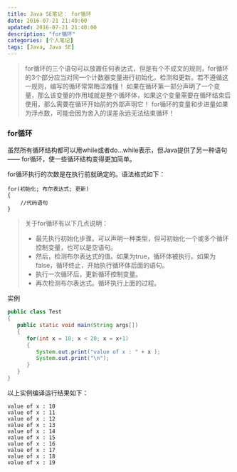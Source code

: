 ```yaml
---
title: Java SE笔记： for循环
date: 2016-07-21 21:40:00
updated: 2016-07-21 21:40:00
description: "for循环"
categories: [个人笔记]
tags: [Java, Java SE]
---
```


> for循环的三个语句可以放置任何表达式，但是有个不成文的规则，for循环的3个部分应当对同一个计数器变量进行初始化，检测和更新。若不遵循这一规则，编写的循环常常晦涩难懂！
> 如果在循环第一部分声明了一个变量，那么该变量的作用域就是整个循环体，如果这个变量需要在循环结束后使用，那么需要在循环开始前的外部声明它！
> for循环的变量和步进量如果为浮点数，可能会因为舍入的误差永远无法结束循环！

### for循环

虽然所有循环结构都可以用while或者do...while表示，但Java提供了另一种语句 —— for循环，使一些循环结构变得更加简单。

for循环执行的次数是在执行前就确定的。语法格式如下：
```
for(初始化; 布尔表达式; 更新) 
{
    //代码语句
}
```
> 关于for循环有以下几点说明：
> - 最先执行初始化步骤。可以声明一种类型，但可初始化一个或多个循环控制变量，也可以是空语句。
> - 然后，检测布尔表达式的值。如果为true，循环体被执行。如果为false，循环终止，开始执行循环体后面的语句。
> - 执行一次循环后，更新循环控制变量。
> - 再次检测布尔表达式。循环执行上面的过程。

实例
```java
public class Test 
{
   public static void main(String args[]) 
   {
      for(int x = 10; x < 20; x = x+1) 
      {
         System.out.print("value of x : " + x );
         System.out.print("\n");
      }
   }
}
```
以上实例编译运行结果如下：
```
value of x : 10
value of x : 11
value of x : 12
value of x : 13
value of x : 14
value of x : 15
value of x : 16
value of x : 17
value of x : 18
value of x : 19
```
